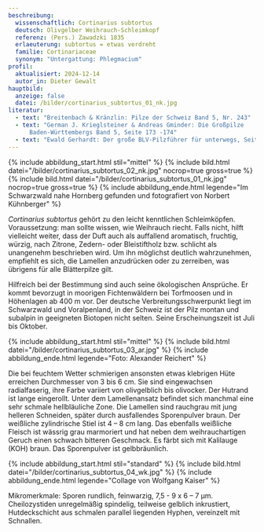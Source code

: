 ```yaml
---
beschreibung:
  wissenschaftlich: Cortinarius subtortus
  deutsch: Olivgelber Weihrauch-Schleimkopf
  referenz: (Pers.) Zawadzki 1835
  erlaeuterung: subtortus = etwas verdreht
  familie: Cortinariaceae
  synonym: "Untergattung: Phlegmacium"
profil:
  aktualisiert: 2024-12-14
  autor_in: Dieter Gewalt
hauptbild:
  anzeige: false
  datei: /bilder/cortinarius_subtortus_01_nk.jpg
literatur:
  - text: "Breitenbach & Kränzlin: Pilze der Schweiz Band 5, Nr. 243"
  - text: "German J. Krieglsteiner & Andreas Gminder: Die Großpilze
      Baden-Württembergs Band 5, Seite 173 -174"
  - text: "Ewald Gerhardt: Der große BLV-Pilzführer für unterwegs, Seite 252"
---
```

{% include abbildung_start.html stil="mittel" %}
{% include bild.html datei="/bilder/cortinarius_subtortus_02_nk.jpg" nocrop=true gross=true %}
{% include bild.html datei="/bilder/cortinarius_subtortus_01_nk.jpg" nocrop=true gross=true %}
{% include abbildung_ende.html legende="Im Schwarzwald nahe Hornberg gefunden und fotografiert von Norbert Kühnberger" %}

*Cortinarius subtortus* gehört zu den leicht kenntlichen Schleimköpfen. Voraussetzung: man sollte wissen, wie Weihrauch riecht. Falls nicht, hilft vielleicht weiter, dass der Duft auch als auffallend aromatisch, fruchtig, würzig, nach Zitrone, Zedern- oder Bleistiftholz bzw. schlicht als unangenehm beschrieben wird. Um ihn möglichst deutlich wahrzunehmen, empfiehlt es sich, die Lamellen anzudrücken oder zu zerreiben, was übrigens für alle Blätterpilze gilt.

Hilfreich bei der Bestimmung sind auch seine ökologischen Ansprüche. Er kommt bevorzugt in moorigen Fichtenwäldern bei Torfmoosen und in Höhenlagen ab 400 m vor. Der deutsche Verbreitungsschwerpunkt liegt im Schwarzwald und Voralpenland, in der Schweiz ist der Pilz montan und subalpin in geeigneten Biotopen nicht selten. Seine Erscheinungszeit ist Juli bis Oktober.

{% include abbildung_start.html stil="mittel" %}
{% include bild.html datei="/bilder/cortinarius_subtortus_03_ar.jpg" %}
{% include abbildung_ende.html legende="Foto: Alexander Reichert" %}

Die bei feuchtem Wetter schmierigen ansonsten etwas klebrigen Hüte erreichen Durchmesser von 3 bis 6 cm. Sie sind eingewachsen radialfaserig, ihre Farbe variiert von olivgelblich bis olivocker. Der Hutrand ist lange eingerollt. Unter dem Lamellenansatz befindet sich manchmal eine sehr schmale hellbläuliche Zone. Die Lamellen sind rauchgrau mit jung helleren Schneiden, später durch ausfallendes Sporenpulver braun. Der weißliche zylindrische Stiel ist 4 – 8 cm lang. Das ebenfalls weißliche Fleisch ist wässrig grau marmoriert und hat neben dem weihrauchartigen Geruch einen schwach bitteren Geschmack. Es färbt sich mit Kalilauge (KOH) braun. Das Sporenpulver ist gelbbräunlich.

{% include abbildung_start.html stil="standard" %}
{% include bild.html datei="/bilder/cortinarius_subtortus_04_wk.jpg" %}
{% include abbildung_ende.html legende="Collage von Wolfgang Kaiser" %}

Mikromerkmale: Sporen rundlich, feinwarzig, 7,5 - 9 x 6 – 7 µm. Cheilozystiden unregelmäßig spindelig, teilweise gelblich inkrustiert, Hutdeckschicht aus schmalen parallel liegenden Hyphen, vereinzelt mit Schnallen.
